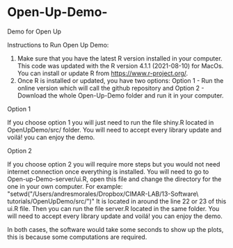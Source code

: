 # Open-Up-Demo-
Demo for Open Up

Instructions to Run Open Up Demo:

  1. Make sure that you have the latest R version installed in your computer. This code was updated with the R version 4.1.1 (2021-08-10) for MacOs. You can install or update 
     R from https://www.r-project.org/.
  2. Once R is installed or updated, you have two options: Option 1 - Run the online version which will call the github repository and Option 2 - Download the whole  Open-Up-Demo folder and run it in your computer. 

Option 1

If you choose option 1 you will just need to run the file shiny.R located in OpenUpDemo/src/ folder. You will need to accept every library update and voilá! you can enjoy the demo. 

Option 2

If you choose option 2 you will require more steps but you would not need internet connection once everything is installed. You will need to go to Open-up-Demo-server/ui.R, open this file and change the directory for the one in your own computer. For example: "setwd("/Users/andresmorales/Dropbox/CIMAR-LAB/13-Software\ tutorials/OpenUpDemo/src/")" It is located in around the line 22 or 23 of this ui.R file. Then you can run the file server.R located in the same folder. You will need to accept every library update and voilá! you can enjoy the demo. 



In both cases, the software would take some seconds to show up the plots, this is because some computations are required.

